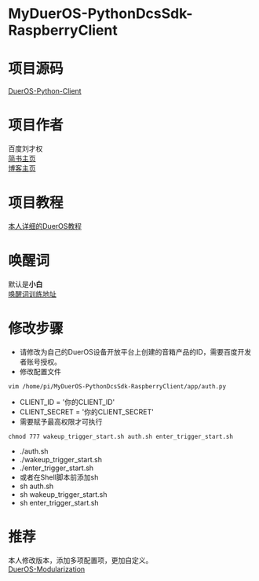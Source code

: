 # MyDuerOS-PythonDcsSdk-RaspberryClient

# 项目源码
[DuerOS-Python-Client](https://github.com/MyDuerOS/DuerOS-Python-Client)  

# 项目作者
百度刘才权  
[简书主页](https://www.jianshu.com/u/bf03aa158e75)  
[博客主页](https://caiquanliu.github.io/)  

# 项目教程
[本人详细的DuerOS教程](https://developer.dueros.baidu.com/didp/forum/topic/show?topicId=245089)  

# 唤醒词
默认是**小白**   
[唤醒词训练地址](https://snowboy.kitt.ai/hotword/351)  

# 修改步骤
- 请修改为自己的DuerOS设备开放平台上创建的音箱产品的ID，需要百度开发者账号授权。
- 修改配置文件  
```shell
vim /home/pi/MyDuerOS-PythonDcsSdk-RaspberryClient/app/auth.py
```
- CLIENT_ID = '你的CLIENT_ID'
- CLIENT_SECRET = '你的CLIENT_SECRET'
- 需要赋予最高权限才可执行 
```shell
chmod 777 wakeup_trigger_start.sh auth.sh enter_trigger_start.sh 
```
- ./auth.sh
- ./wakeup_trigger_start.sh
- ./enter_trigger_start.sh
- 或者在Shell脚本前添加sh
- sh auth.sh
- sh wakeup_trigger_start.sh
- sh enter_trigger_start.sh

# 推荐
本人修改版本，添加多项配置项，更加自定义。  
[DuerOS-Modularization](https://github.com/HuangDayu/DuerOS-Modularization)  
